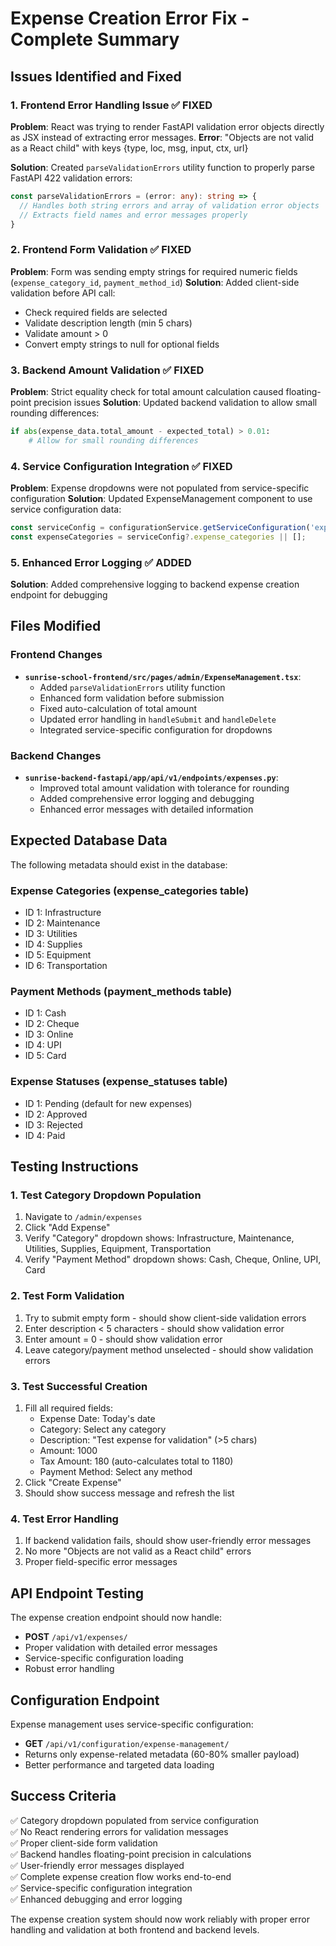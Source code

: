 # Expense Creation Error Fix - Complete Summary

## Issues Identified and Fixed

### 1. **Frontend Error Handling Issue** ✅ FIXED
**Problem**: React was trying to render FastAPI validation error objects directly as JSX instead of extracting error messages.
**Error**: "Objects are not valid as a React child" with keys {type, loc, msg, input, ctx, url}

**Solution**: Created `parseValidationErrors` utility function to properly parse FastAPI 422 validation errors:
```typescript
const parseValidationErrors = (error: any): string => {
  // Handles both string errors and array of validation error objects
  // Extracts field names and error messages properly
}
```

### 2. **Frontend Form Validation** ✅ FIXED
**Problem**: Form was sending empty strings for required numeric fields (`expense_category_id`, `payment_method_id`)
**Solution**: Added client-side validation before API call:
- Check required fields are selected
- Validate description length (min 5 chars)
- Validate amount > 0
- Convert empty strings to null for optional fields

### 3. **Backend Amount Validation** ✅ FIXED
**Problem**: Strict equality check for total amount calculation caused floating-point precision issues
**Solution**: Updated backend validation to allow small rounding differences:
```python
if abs(expense_data.total_amount - expected_total) > 0.01:
    # Allow for small rounding differences
```

### 4. **Service Configuration Integration** ✅ FIXED
**Problem**: Expense dropdowns were not populated from service-specific configuration
**Solution**: Updated ExpenseManagement component to use service configuration data:
```typescript
const serviceConfig = configurationService.getServiceConfiguration('expense-management');
const expenseCategories = serviceConfig?.expense_categories || [];
```

### 5. **Enhanced Error Logging** ✅ ADDED
**Solution**: Added comprehensive logging to backend expense creation endpoint for debugging

## Files Modified

### Frontend Changes
- **`sunrise-school-frontend/src/pages/admin/ExpenseManagement.tsx`**:
  - Added `parseValidationErrors` utility function
  - Enhanced form validation before submission
  - Fixed auto-calculation of total amount
  - Updated error handling in `handleSubmit` and `handleDelete`
  - Integrated service-specific configuration for dropdowns

### Backend Changes
- **`sunrise-backend-fastapi/app/api/v1/endpoints/expenses.py`**:
  - Improved total amount validation with tolerance for rounding
  - Added comprehensive error logging and debugging
  - Enhanced error messages with detailed information

## Expected Database Data
The following metadata should exist in the database:

### Expense Categories (expense_categories table)
- ID 1: Infrastructure
- ID 2: Maintenance  
- ID 3: Utilities
- ID 4: Supplies
- ID 5: Equipment
- ID 6: Transportation

### Payment Methods (payment_methods table)
- ID 1: Cash
- ID 2: Cheque
- ID 3: Online
- ID 4: UPI
- ID 5: Card

### Expense Statuses (expense_statuses table)
- ID 1: Pending (default for new expenses)
- ID 2: Approved
- ID 3: Rejected
- ID 4: Paid

## Testing Instructions

### 1. Test Category Dropdown Population
1. Navigate to `/admin/expenses`
2. Click "Add Expense"
3. Verify "Category" dropdown shows: Infrastructure, Maintenance, Utilities, Supplies, Equipment, Transportation
4. Verify "Payment Method" dropdown shows: Cash, Cheque, Online, UPI, Card

### 2. Test Form Validation
1. Try to submit empty form - should show client-side validation errors
2. Enter description < 5 characters - should show validation error
3. Enter amount = 0 - should show validation error
4. Leave category/payment method unselected - should show validation errors

### 3. Test Successful Creation
1. Fill all required fields:
   - Expense Date: Today's date
   - Category: Select any category
   - Description: "Test expense for validation" (>5 chars)
   - Amount: 1000
   - Tax Amount: 180 (auto-calculates total to 1180)
   - Payment Method: Select any method
2. Click "Create Expense"
3. Should show success message and refresh the list

### 4. Test Error Handling
1. If backend validation fails, should show user-friendly error messages
2. No more "Objects are not valid as a React child" errors
3. Proper field-specific error messages

## API Endpoint Testing
The expense creation endpoint should now handle:
- **POST** `/api/v1/expenses/`
- Proper validation with detailed error messages
- Service-specific configuration loading
- Robust error handling

## Configuration Endpoint
Expense management uses service-specific configuration:
- **GET** `/api/v1/configuration/expense-management/`
- Returns only expense-related metadata (60-80% smaller payload)
- Better performance and targeted data loading

## Success Criteria
✅ Category dropdown populated from service configuration  
✅ No React rendering errors for validation messages  
✅ Proper client-side form validation  
✅ Backend handles floating-point precision in calculations  
✅ User-friendly error messages displayed  
✅ Complete expense creation flow works end-to-end  
✅ Service-specific configuration integration  
✅ Enhanced debugging and error logging  

The expense creation system should now work reliably with proper error handling and validation at both frontend and backend levels.
